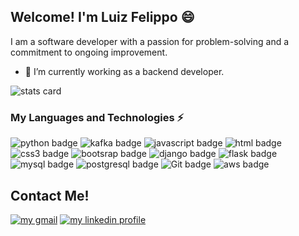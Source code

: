## Welcome! I'm Luiz Felippo 😄
I am a software developer with a passion for problem-solving and a commitment to ongoing improvement.

- 🔭 I’m currently working as a backend developer.

![stats card](https://github-readme-stats.vercel.app/api/top-langs/?username=FelippoDev&layout=compact&langs_count=8&theme=radical)

  
### My Languages and Technologies ⚡
  <div>
        <img src="https://img.shields.io/badge/Python-3776AB?style=for-the-badge&logo=python&logoColor=white" alt="python badge">
        <img src="https://img.shields.io/badge/Python-3776AB?style=for-the-badge&logo=kafka&logoColor=white" alt="kafka badge">
        <img src="https://img.shields.io/badge/JavaScript-F7DF1E?style=for-the-badge&logo=javascript&logoColor=black" alt="javascript badge">
        <img src="https://img.shields.io/badge/HTML5-E34F26?style=for-the-badge&logo=html5&logoColor=white" alt="html badge">
        <img src="https://img.shields.io/badge/CSS3-1572B6?style=for-the-badge&logo=css3&logoColor=white" alt="css3 badge">
        <img src="https://img.shields.io/badge/Bootstrap-563D7C?style=for-the-badge&logo=bootstrap&logoColor=white" alt="bootsrap badge">
        <img src="https://img.shields.io/badge/Django-092E20?style=for-the-badge&logo=django&logoColor=white" alt="django badge">
        <img src="https://img.shields.io/badge/Flask-000000?style=for-the-badge&logo=flask&logoColor=white" alt="flask badge">
        <img src="https://img.shields.io/badge/MySQL-00000F?style=for-the-badge&logo=mysql&logoColor=white" alt="mysql badge">
        <img src="https://img.shields.io/badge/PostgreSQL-316192?style=for-the-badge&logo=postgresql&logoColor=white" alt="postgresql badge">
        <img src="https://img.shields.io/badge/GIT-E44C30?style=for-the-badge&logo=git&logoColor=white" alt="Git badge">
        <img src="https://img.shields.io/badge/Amazon_AWS-232F3E?style=for-the-badge&logo=amazon-aws&logoColor=white" alt="aws badge">
<div>
  
  ## Contact Me!
  <div>
        <a href="mailto:coelho.luizfelippo@gmail.com"><img src="https://img.shields.io/badge/Gmail-D14836?style=for-the-badge&logo=gmail&logoColor=white" alt="my gmail"></a>
        <a href="https://www.linkedin.com/in/luiz-felippo-coelho/"><img src="https://img.shields.io/badge/LinkedIn-0077B5?style=for-the-badge&logo=linkedin&logoColor=white" alt="my linkedin profile"></a>
    </div>
